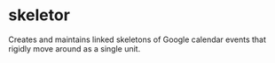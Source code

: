 # skeletor

Creates and maintains linked skeletons of Google calendar events that rigidly
move around as a single unit.
